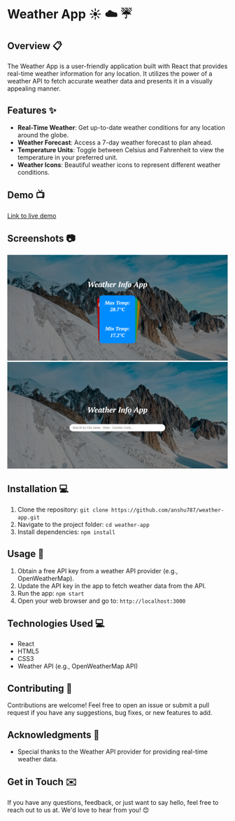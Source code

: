 # Weather App :sunny: :cloud: :umbrella:

## Overview :clipboard:

The Weather App is a user-friendly application built with React that provides real-time weather information for any location. It utilizes the power of a weather API to fetch accurate weather data and presents it in a visually appealing manner.

## Features :sparkles:

- **Real-Time Weather**: Get up-to-date weather conditions for any location around the globe.
- **Weather Forecast**: Access a 7-day weather forecast to plan ahead.
- **Temperature Units**: Toggle between Celsius and Fahrenheit to view the temperature in your preferred unit.
- **Weather Icons**: Beautiful weather icons to represent different weather conditions.

## Demo :tv:

[Link to live demo](https://weather-web-reactjs-app.netlify.app/)

## Screenshots :camera:

![Screenshot 1](https://github.com/anshu787/Weather-App/blob/master/ss/ess.png)
![Screenshot 2](https://github.com/anshu787/Weather-App/blob/master/ss/weat.png)

## Installation :computer:

1. Clone the repository: `git clone https://github.com/anshu787/weather-app.git`
2. Navigate to the project folder: `cd weather-app`
3. Install dependencies: `npm install`

## Usage :rocket:

1. Obtain a free API key from a weather API provider (e.g., OpenWeatherMap).
2. Update the API key in the app to fetch weather data from the API.
3. Run the app: `npm start`
4. Open your web browser and go to: `http://localhost:3000`

## Technologies Used :computer:

- React
- HTML5
- CSS3
- Weather API (e.g., OpenWeatherMap API)

## Contributing :raised_hands:

Contributions are welcome! Feel free to open an issue or submit a pull request if you have any suggestions, bug fixes, or new features to add.



## Acknowledgments :clap:

- Special thanks to the Weather API provider for providing real-time weather data.

## Get in Touch :envelope:

If you have any questions, feedback, or just want to say hello, feel free to reach out to us at. We'd love to hear from you! 😊

